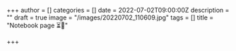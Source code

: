 +++
author = []
categories = []
date = 2022-07-02T09:00:00Z
description = ""
draft = true
image = "/images/20220702_110609.jpg"
tags = []
title = "Notebook page ⏳🤲"

+++
